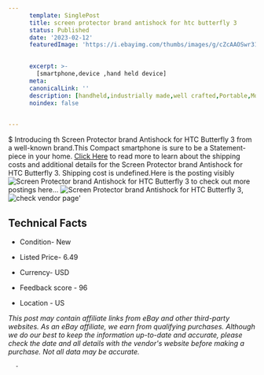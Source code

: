 ```yaml
---
      template: SinglePost
      title: screen protector brand antishock for htc butterfly 3
      status: Published
      date: '2023-02-12'
      featuredImage: 'https://i.ebayimg.com/thumbs/images/g/cZcAAOSwr31jSe2a/s-l225.jpg'
       

      excerpt: >-
        [smartphone,device ,hand held device]
      meta:
      canonicalLink: ''
      description: [handheld,industrially made,well crafted,Portable,Mobile,Compact,Convenient,Lightweight,Maneuverable,Man-portable,Miniature,Carriable,Hand-held,Light,Holdable,Transportable,Mobile device,Pocket-sized,On-the-go,Wireless,Cordless,Compact size,Convenient size, smartphone,device ,hand held device]
      noindex: false
      

---
```

$
      Introducing th Screen Protector brand Antishock for HTC Butterfly 3 from a well-known brand.This Compact smartphone is sure to be a Statement-piece in your home. [Click Here](https://www.ebay.com/itm/284993017280?hash=item425ae855c0%3Ag%3AcZcAAOSwr31jSe2a&amdata=enc%3AAQAHAAAA4H%2B%2B4TYadiT63eiErUvWOPN1waTAx%2F8OQGxsIi7TGJ0IyofC54Cl8LrZkiw7OCCwIAPy57PFQaxHmiNVht1Ov%2FQJu5ZYu8bNer1G%2F%2Btvyrm99z7GsoAl2hE1zi0Blk8IGmmoL2WrOASgaUgoOUB5N0iqe4HOZhaafDS9POBdti2lyYTx0FB%2F0DfMNMec7X5wNO8rdEo%2BgDzztadT%2F68jEqVaVA5JGLRuNRGnfW1q%2FNr5SaUjLEJog23Bjuevl6r3Vejio2aVCEkBhbiClxLHMlDo06653wKkajAebfYBeo4M&mkevt=1&mkcid=1&mkrid=711-53200-19255-0&campid=%253CePNCampaignId%253E&customid=%253CreferenceId%253E&toolid=10049) to read more to learn about the shipping costs and additional details for the Screen Protector brand Antishock for HTC Butterfly 3. Shipping cost is undefined.Here is the posting visibly ![Screen Protector brand Antishock for HTC Butterfly 3](https://i.ebayimg.com/thumbs/images/g/cZcAAOSwr31jSe2a/s-l225.jpg) to check out more postings here... ![Screen Protector brand Antishock for HTC Butterfly 3](https://i.ebayimg.com/images/g/cZcAAOSwr31jSe2a/s-l960.jpg), ![check vendor page](https://origin-galleryplus.ebayimg.com/ws/web/284993017280_2_0_1/225x225.jpg,https://origin-galleryplus.ebayimg.com/ws/web/284993017280_3_0_1/225x225.jpg,https://origin-galleryplus.ebayimg.com/ws/web/284993017280_4_0_1/225x225.jpg,https://origin-galleryplus.ebayimg.com/ws/web/284993017280_5_0_1/225x225.jpg,https://origin-galleryplus.ebayimg.com/ws/web/284993017280_6_0_1/225x225.jpg)'

      

 ## Technical Facts 



     
      

 - Condition- New 


      

 - Listed Price- 6.49 


      

 - Currency- USD 


      

 - Feedback score - 96 


      

 - Location - US 


      
      

 *_This post may contain affiliate links from eBay and other third-party websites. As an eBay affiliate, we earn from qualifying purchases. Although we do our best to keep the information up-to-date and accurate, please check the date and all details with the vendor's website before making a purchase. Not all data may be accurate._*




      -

